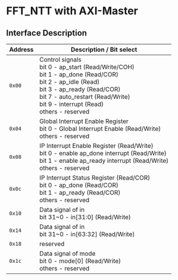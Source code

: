 # FFT_NTT with AXI-Master

## Interface Description

| Address | Description / Bit select |
| ------- | ------------------------ |
| `0x00` | Control signals <br> bit 0  - ap_start (Read/Write/COH) <br> bit 1  - ap_done (Read/COR) <br> bit 2  - ap_idle (Read) <br> bit 3  - ap_ready (Read/COR) <br> bit 7  - auto_restart (Read/Write) <br> bit 9  - interrupt (Read) <br> others - reserved |
| `0x04` | Global Interrupt Enable Register <br> bit 0  - Global Interrupt Enable (Read/Write) <br> others - reserved |
| `0x08` | IP Interrupt Enable Register (Read/Write) <br> bit 0 - enable ap_done interrupt (Read/Write) <br> bit 1 - enable ap_ready interrupt (Read/Write) <br> others - reserved |
| `0x0c` | IP Interrupt Status Register (Read/COR) <br> bit 0 - ap_done (Read/COR) <br> bit 1 - ap_ready (Read/COR) <br> others - reserved |
| `0x10` | Data signal of in <br> bit 31~0 - in[31:0] (Read/Write) |
| `0x14` | Data signal of in <br> bit 31~0 - in[63:32] (Read/Write) |
| `0x18` | reserved|
| `0x1c` | Data signal of mode <br> bit 0  - mode[0] (Read/Write) <br> others - reserved |



